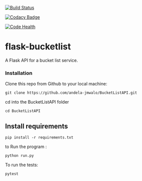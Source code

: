 [![Build Status](https://travis-ci.org/andela-jmwalo/BucketListAPI.svg?branch=develop)](https://travis-ci.org/andela-jmwalo/BucketListAPI)

[![Codacy Badge](https://api.codacy.com/project/badge/Grade/da89e3c879c14eb8b22049d362c62cb4)](https://www.codacy.com/app/judith-achieng/BucketListAPI?utm_source=github.com&amp;utm_medium=referral&amp;utm_content=andela-jmwalo/BucketListAPI&amp;utm_campaign=Badge_Grade)

[![Code Health](https://landscape.io/github/andela-jmwalo/BucketListAPI/develop/landscape.svg?style=plastic)](https://landscape.io/github/andela-jmwalo/BucketListAPI/develop)


# flask-bucketlist
A Flask API for a bucket list service.
### Installation
Clone this repo from Github to your local machine:
```
git clone https://github.com/andela-jmwalo/BucketListAPI.git
```
cd into the BucketListAPI folder
```
cd BucketListAPI
```
## Install requirements
```
pip install -r requirements.txt
```
to Run the program :
```
python run.py
```
To run the tests: 
```
pytest
```